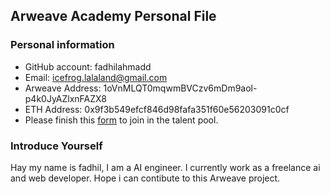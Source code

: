 ## Arweave Academy Personal File

### Personal information

- GitHub account: fadhilahmadd
- Email: icefrog.lalaland@gmail.com
- Arweave Address: 1oVnMLQT0mqwmBVCzv6mDm9aol-p4k0JyAZlxnFAZX8
- ETH Address: 0x9f3b549efcf846d98fafa351f60e56203091c0cf
- Please finish this [form](https://docs.google.com/forms/d/e/1FAIpQLSfWA5fIIcBgmRppm3jNz5vmf9Mai_QMVil-2pO4r7YKn_Zhtw/viewform?usp=sf_link) to join in the talent pool.

### Introduce Yourself
Hay my name is fadhil, I am a AI engineer. I currently work as a freelance ai and web developer. Hope i can contibute to this Arweave project.

